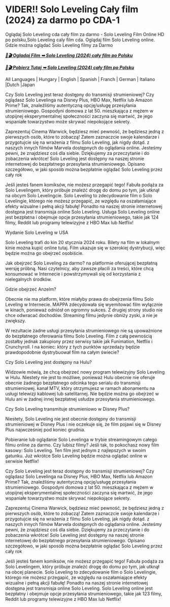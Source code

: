 # VIDER!! Solo Leveling Cały film (2024) za darmo po CDA-1


Oglądaj Solo Leveling cda cały film za darmo - Solo Leveling Film Online HD po polsku,Solo Leveling caly film cda. Oglądaj film Solo Leveling online. Gdzie można oglądać Solo Leveling filmy za Darmo

<p><b><I><a href="http://r-movies.com/pl/movie/1357633/solo-leveling-reawakening-gitubdispl">📀🎬 Ogladaj Film ➥ Solo Leveling (2024) cały film po Polsku</a></I></b></p>

<p><b><I><a href="http://r-movies.com/pl/movie/1357633/solo-leveling-reawakening-gitubdispl">📀🎬 Pobierz Tutaj ➥ Solo Leveling (2024) cały film po Polsku</a></I></b></p>

All Languages | Hungary | English | Spanish | Franch | German | Italiano |Dutch |Japan

Czy Solo Leveling jest teraz dostępny do transmisji strumieniowej? Czy oglądasz Solo Levelinga na Disney Plus, HBO Max, Netflix lub Amazon Prime? Tak, znaleźliśmy autentyczną opcję/usługę przesyłania strumieniowego. Gospodyni domowa z lat 50. mieszkająca z mężem w utopijnej eksperymentalnej społeczności zaczyna się martwić, że jego wspaniałe towarzystwo może skrywać niepokojące sekrety.

Zaprezentuj Cinema Warwick, będziesz mieć pewność, że będziesz jedną z pierwszych osób, które to zobaczą! Zatem zaznaczcie swoje kalendarze i przygotujcie się na wrażenia z filmu Solo Leveling, jak nigdy dotąd. z naszych innych filmów Marvela dostępnych do oglądania online. Jesteśmy pewni, że znajdziesz coś dla siebie. Dziękujemy za przeczytanie i do zobaczenia wkrótce! Solo Leveling jest dostępny na naszej stronie internetowej do bezpłatnego przesyłania strumieniowego. Opisano szczegółowo, w jaki sposób można bezpłatnie oglądać Solo Leveling przez cały rok

Jeśli jesteś fanem komiksów, nie możesz przegapić tego! Fabuła podąża za Solo Levelingem, który próbuje znaleźć drogę do domu po tym, jak utknął na obcym Solo Levelingcie. Solo Leveling to zdecydowanie film o Solo Levelingie, którego nie możesz przegapić, ze względu na oszałamiające efekty wizualne i pełną akcji fabułę! Ponadto na naszej stronie internetowej dostępna jest transmisja online Solo Leveling. Usługa Solo Leveling online jest bezpłatna i obejmuje opcje przesyłania strumieniowego, takie jak 124 filmy, Reddit lub programy telewizyjne z HBO Max lub Netflix!

Wydanie Solo Leveling w USA

Solo Leveling trafi do kin 20 stycznia 2024 roku. Bilety na film w lokalnym kinie można kupić online tutaj. Film ukazuje się w szerokiej dystrybucji, więc będzie można go obejrzeć osobiście.

Jak obejrzeć Solo Leveling za darmo? na platformie oferującej bezpłatną wersję próbną. Nasi czytelnicy, aby zawsze płacili za treści, które chcą konsumować w Internecie i powstrzymywali się od korzystania z nielegalnych środków.

Gdzie obejrzeć Anzelm?

Obecnie nie ma platform, które miałyby prawa do obejrzenia filmu Solo Leveling w Internecie. MAPPA zdecydowała się wyemitować film wyłącznie w kinach, ponieważ odniósł on ogromny sukces. Z drugiej strony studio nie chce odwracać dochodów. Streaming filmu jedynie obniży zyski, a nie je zwiększy.

W rezultacie żadne usługi przesyłania strumieniowego nie są upoważnione do bezpłatnego oferowania filmu Solo Leveling. Film z całą pewnością zostałby jednak zakupiony przez serwisy takie jak Funimation, Netflix i Crunchyroll. I na koniec: który z tych punktów sprzedaży będzie prawdopodobnie dystrybuował film na całym świecie?

Czy Solo Leveling jest dostępny na Hulu?

Widzowie mówią, że chcą obejrzeć nowy program telewizyjny Solo Leveling w Hulu. Niestety nie jest to możliwe, ponieważ Hulu obecnie nie oferuje obecnie żadnego bezpłatnego odcinka tego serialu do transmisji strumieniowej. kanał MTV, który otrzymujesz w ramach abonamentu na usługi telewizji kablowej lub satelitarnej. Nie będzie można go obejrzeć w Hulu ani w żadnej innej bezpłatnej usłudze przesyłania strumieniowego.

Czy Solo Leveling transmituje strumieniowo w Disney Plus?

Niestety, Solo Leveling nie jest obecnie dostępny do transmisji strumieniowej w Disney Plus i nie oczekuje się, że film pojawi się w Disney Plus najwcześniej pod koniec grudnia.

Pobieranie lub oglądanie Solo Levelinga w trybie streamingowym całego filmu online za darmo. Czy lubisz filmy? Jeśli tak, to pokochasz nowy film kasowy: Solo Leveling. Ten film jest jednym z najlepszych w swoim gatunku. Już wkrótce Solo Leveling będzie można oglądać online w serwisie Netflix!

Czy Solo Leveling jest teraz dostępny do transmisji strumieniowej? Czy oglądasz Solo Levelinga na Disney Plus, HBO Max, Netflix lub Amazon Prime? Tak, znaleźliśmy autentyczną opcję/usługę przesyłania strumieniowego. Gospodyni domowa z lat 50. mieszkająca z mężem w utopijnej eksperymentalnej społeczności zaczyna się martwić, że jego wspaniałe towarzystwo może skrywać niepokojące sekrety.

Zaprezentuj Cinema Warwick, będziesz mieć pewność, że będziesz jedną z pierwszych osób, które to zobaczą! Zatem zaznaczcie swoje kalendarze i przygotujcie się na wrażenia z filmu Solo Leveling, jak nigdy dotąd. z naszych innych filmów Marvela dostępnych do oglądania online. Jesteśmy pewni, że znajdziesz coś dla siebie. Dziękujemy za przeczytanie i do zobaczenia wkrótce! Solo Leveling jest dostępny na naszej stronie internetowej do bezpłatnego przesyłania strumieniowego. Opisano szczegółowo, w jaki sposób można bezpłatnie oglądać Solo Leveling przez cały rok

Jeśli jesteś fanem komiksów, nie możesz przegapić tego! Fabuła podąża za Solo Levelingem, który próbuje znaleźć drogę do domu po tym, jak utknął na obcej planecie. Solo Leveling to zdecydowanie film o Solo Levelingie, którego nie możesz przegapić, ze względu na oszałamiające efekty wizualne i pełną akcji fabułę! Ponadto na naszej stronie internetowej dostępna jest transmisja online Solo Leveling. Solo Leveling online jest bezpłatny i obejmuje opcje przesyłania strumieniowego, takie jak 123 filmy, Reddit lub programy telewizyjne z HBO Max lub Netflix!
